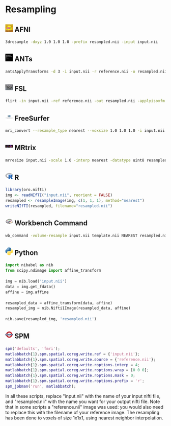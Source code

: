 # Resampling

## <img src="../icons/afni.png" height="24px" /> AFNI
```bash
3dresample -dxyz 1.0 1.0 1.0 -prefix resampled.nii -input input.nii
```

## <img src="../icons/ants.png" height="24px" /> ANTs
```bash
antsApplyTransforms -d 3 -i input.nii -r reference.nii -o resampled.nii --use-NN
```

## <img src="../icons/fsl.png" height="24px" /> FSL
```bash
flirt -in input.nii -ref reference.nii -out resampled.nii -applyisoxfm 1.0
```

## <img src="../icons/freesurfer.png" height="24px" /> FreeSurfer
```bash
mri_convert --resample_type nearest --voxsize 1.0 1.0 1.0 -i input.nii -o resampled.nii
```

## <img src="../icons/mrtrix.png" height="24px" /> MRtrix
```bash
mrresize input.nii -scale 1.0 -interp nearest -datatype uint8 resampled.nii
```

## <img src="../icons/r.png" height="24px" /> R
```r
library(oro.nifti)
img <- readNIfTI("input.nii", reorient = FALSE)
resampled <- resampleImage(img, c(1, 1, 1), method="nearest")
writeNIfTI(resampled, filename="resampled.nii")
```

## <img src="../icons/workbench_command.png" height="24px" /> Workbench Command
```bash
wb_command -volume-resample input.nii template.nii NEAREST resampled.nii
```

## <img src="../icons/python.png" height="24px" /> Python
```python
import nibabel as nib
from scipy.ndimage import affine_transform

img = nib.load('input.nii')
data = img.get_fdata()
affine = img.affine

resampled_data = affine_transform(data, affine)
resampled_img = nib.Nifti1Image(resampled_data, affine)

nib.save(resampled_img, 'resampled.nii')
```

## <img src="../icons/spm.png" height="24px" /> SPM
```Matlab
spm('defaults', 'fmri');
matlabbatch{1}.spm.spatial.coreg.write.ref = {'input.nii'};
matlabbatch{1}.spm.spatial.coreg.write.source = {'reference.nii'};
matlabbatch{1}.spm.spatial.coreg.write.roptions.interp = 4;
matlabbatch{1}.spm.spatial.coreg.write.roptions.wrap = [0 0 0];
matlabbatch{1}.spm.spatial.coreg.write.roptions.mask = 0;
matlabbatch{1}.spm.spatial.coreg.write.roptions.prefix = 'r';
spm_jobman('run', matlabbatch);
```
In all these scripts, replace "input.nii" with the name of your input nifti file, and "resampled.nii" with the name you want for your output nifti file. Note that in some scripts a "reference.nii" image was used: you would also need to replace this with the filename of your reference image. The resampling has been done to voxels of size 1x1x1, using nearest neighbor interpolation.